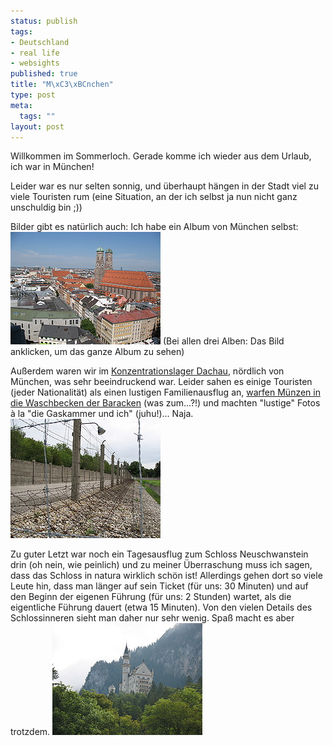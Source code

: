 ```yaml
--- 
status: publish
tags: 
- Deutschland
- real life
- websights
published: true
title: "M\xC3\xBCnchen"
type: post
meta: 
  tags: ""
layout: post
---
```

Willkommen im Sommerloch. Gerade komme ich wieder aus dem Urlaub, ich war in München!

Leider war es nur selten sonnig, und überhaupt hängen in der Stadt viel zu viele Touristen rum (eine Situation, an der ich selbst ja nun nicht ganz unschuldig bin ;))

Bilder gibt es natürlich auch: Ich habe ein Album von München selbst:
<a href="http://www.ipernity.com/doc/fredw/album/27831"><img src='/media/wp/2007/08/muenchen.jpg' alt='München' /></a>
(Bei allen drei Alben: Das Bild anklicken, um das ganze Album zu sehen)

Außerdem waren wir im <a href="http://de.wikipedia.org/wiki/KZ_Dachau">Konzentrationslager Dachau</a>, nördlich von München, was sehr beeindruckend war. Leider sahen es einige Touristen (jeder Nationalität) als einen lustigen Familienausflug an, <a href="http://www.ipernity.com/doc/fredw/573964/in/album/27817">warfen Münzen in die Waschbecken der Baracken</a> (was zum...?!) und machten "lustige" Fotos à la "die Gaskammer und ich" (juhu!)... Naja.
<a href="http://www.ipernity.com/doc/fredw/album/27817"><img src='/media/wp/2007/08/kz-dachau.jpg' alt='KZ Dachau' /></a>

Zu guter Letzt war noch ein Tagesausflug zum Schloss Neuschwanstein drin (oh nein, wie peinlich) und zu meiner Überraschung muss ich sagen, dass das Schloss in natura wirklich schön ist! Allerdings gehen dort so viele Leute hin, dass man länger auf sein Ticket (für uns: 30 Minuten) und auf den Beginn der eigenen Führung (für uns: 2 Stunden) wartet, als die eigentliche Führung dauert (etwa 15 Minuten). Von den vielen Details des Schlossinneren sieht man daher nur sehr wenig. Spaß macht es aber trotzdem.
<a href="http://www.ipernity.com/doc/fredw/album/27819"><img src='/media/wp/2007/08/neuschwanstein.jpg' alt='Schloss Neuschwanstein' /></a>
